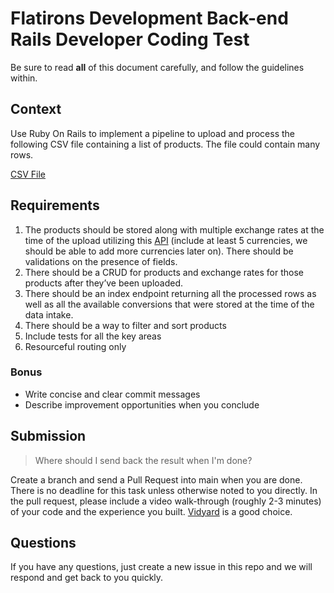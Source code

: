 # Flatirons Development Back-end Rails Developer Coding Test

Be sure to read **all** of this document carefully, and follow the guidelines within.

## Context

Use Ruby On Rails to implement a pipeline to upload and process the following CSV file containing a list of products. The file could contain many rows.

[CSV File](https://github.com/flatironsdevelopment/rails_test/raw/main/data.csv)


## Requirements

1. The products should be stored along with multiple exchange rates at the time of the upload utilizing this [API](https://github.com/fawazahmed0/currency-api) (include at least 5 currencies, we should be able to add more currencies later on). There should be validations on the presence of fields.
2. There should be a CRUD for products and exchange rates for those products after they’ve been uploaded.
3. There should be an index endpoint returning all the processed rows as well as all the available conversions that were stored at the time of the data intake.
4. There should be a way to filter and sort products
5. Include tests for all the key areas
6. Resourceful routing only

### Bonus

- Write concise and clear commit messages
- Describe improvement opportunities when you conclude

## Submission

> Where should I send back the result when I'm done?

Create a branch and send a Pull Request into main when you are done. 
There is no deadline for this task unless otherwise noted to you directly.
In the pull request, please include a video walk-through (roughly 2-3 minutes) of your code and the experience you built. [Vidyard](https://www.vidyard.com/chrome-extension-screen-recording/?utm_source=google-ads&utm_medium=cpc&utm_campaign=ChromeExtensionScreenRecord&utm_content=Extention_ChromeExt&utm_term=computer%20screen%20recorder%20free_b&gclid=Cj0KCQiA0eOPBhCGARIsAFIwTs4sn5e2WT7CGOsil0csKejSIthegolcNF2hVsixwJIOXI1zKWW8eO4aAgoVEALw_wcB) is a good choice.

## Questions

If you have any questions, just create a new issue in this repo and we will respond and get back to you quickly.
